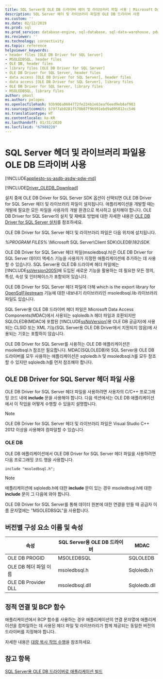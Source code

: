 ```yaml
---
title: SQL Server용 OLE DB 드라이버 헤더 및 라이브러리 파일 사용 | Microsoft Docs
description: SQL Server 헤더 및 라이브러리 파일용 OLE DB 드라이버 사용
ms.custom: ''
ms.date: 02/12/2019
ms.prod: sql
ms.prod_service: database-engine, sql-database, sql-data-warehouse, pdw
ms.reviewer: ''
ms.technology: connectivity
ms.topic: reference
helpviewer_keywords:
- header files [OLE DB Driver for SQL Server]
- MSOLEDBSQL, header files
- OLE DB, header files
- library files [OLE DB Driver for SQL Server]
- OLE DB Driver for SQL Server, header files
- data access [OLE DB Driver for SQL Server], header files
- data access [OLE DB Driver for SQL Server], library files
- OLE DB Driver for SQL Server, library files
- MSOLEDBSQL, library files
author: pmasl
ms.author: pelopes
ms.openlocfilehash: 93b906a0604772fe224b1e63eaf6eed9eb8af983
ms.sourcegitcommit: b78f7ab9281f570b87f96991ebd9a095812cc546
ms.translationtype: HT
ms.contentlocale: ko-KR
ms.lasthandoff: 01/31/2020
ms.locfileid: "67989228"
---
```

# <a name="using-the-ole-db-driver-for-sql-server-header-and-library-files"></a>SQL Server 헤더 및 라이브러리 파일용 OLE DB 드라이버 사용
[!INCLUDE[appliesto-ss-asdb-asdw-pdw-md](../../../includes/appliesto-ss-asdb-asdw-pdw-md.md)]

[!INCLUDE[Driver_OLEDB_Download](../../../includes/driver_oledb_download.md)]

  설치 중에 OLE DB Driver for SQL Server SDK 옵션이 선택되면 OLE DB Driver for SQL Server 헤더 및 라이브러리 파일이 설치됩니다. 애플리케이션을 개발할 때는 개발에 필요한 모든 파일을 사용자의 개발 환경으로 복사하고 설치해야 합니다. OLE DB Driver for SQL Server의 설치 및 재배포 방법에 대한 자세한 내용은 [OLE DB Driver for SQL Server 설치](../../oledb/applications/installing-oledb-driver-for-sql-server.md)를 참조하세요.  
  
 OLE DB Driver for SQL Server 헤더 및 라이브러리 파일은 다음 위치에 설치됩니다.  
  
 *%PROGRAM FILES%* \Microsoft SQL Server\Client SDK\OLEDB\182\SDK  
  
 OLE DB Driver for SQL Server 헤더 파일(msoledbsql.h)은 OLE DB Driver for SQL Server 데이터 액세스 기능을 사용자가 지정한 애플리케이션에 추가하는 데 사용할 수 있습니다. SQL Server용 OLE DB 드라이버 헤더 파일에는 [!INCLUDE[ssVersion2005](../../../includes/ssversion2005-md.md)]에 도입된 새로운 기능을 활용하는 데 필요한 모든 정의, 특성, 속성 및 인터페이스가 포함되어 있습니다.  
  
 OLE DB Driver for SQL Server 헤더 파일에 더해 which is the export library for [OpenSqlFilestream](../../../relational-databases/blob/access-filestream-data-with-opensqlfilestream.md) 기능에 대한 내보내기 라이브러리인 msoledbsql.lib 라이브러리 파일도 있습니다.  
  
 SQL Server용 OLE DB 드라이버 헤더 파일은 Microsoft Data Access Components(MDAC)에서 사용되는 sqloledb.h 헤더 파일과 호환되지만 SQLOLEDB(MDAC에 포함된 [!INCLUDE[ssNoVersion](../../../includes/ssnoversion-md.md)]용 OLE DB 공급자)에 사용되는 CLSID 또는 XML 기능(SQL Server용 OLE DB Driver에서 지원되지 않음)에 사용되는 기호는 포함하지 않습니다.    
  
 OLE DB Driver for SQL Server를 사용하는 OLE DB 애플리케이션은 msoledbsql.h 참조만 필요합니다. MDAC(SQLOLEDB)와 SQL Server용 OLE DB 드라이버를 모두 사용하는 애플리케이션은 sqloledb.h 및 msoledbsql.h를 모두 참조할 수 있지만 sqloledb.h를 먼저 참조해야 합니다.  
  
## <a name="using-the-ole-db-driver-for-sql-server-header-file"></a>OLE DB Driver for SQL Server 헤더 파일 사용  
 OLE DB Driver for SQL Server 헤더 파일을 사용하려면 사용자의 C/C++ 프로그래밍 코드 내에 **include** 문을 사용해야 합니다. 다음 섹션에서는 OLE DB 애플리케이션에서 이 작업을 어떻게 수행할 수 있을지 설명합니다.  
  
> [!NOTE]  
>  OLE DB Driver for SQL Server 헤더 및 라이브러리 파일은 Visual Studio C++ 2012 이상을 사용해야 컴파일할 수 있습니다.  
  
### <a name="ole-db"></a>OLE DB  
 OLE DB 애플리케이션에서 OLE DB Driver for SQL Server 헤더 파일을 사용하려면 다음 프로그래밍 코드 행을 사용합니다.  
  
```    
include "msoledbsql.h";  
```  
  
> [!NOTE]  
>  애플리케이션에 sqloledb.h에 대한 **include** 문이 있는 경우 msoledbsql.h에 대한 **include** 문이 그 다음에 와야 합니다.  
  
 OLE DB Driver for SQL Server를 통해 데이터 원본에 대한 연결을 만들 때 공급자 이름 문자열에는 "MSOLEDBSQL"을 사용합니다.  

  
## <a name="component-names-and-properties-by-version"></a>버전별 구성 요소 이름 및 속성  

|속성|SQL Server용 OLE DB 드라이버|MDAC|  
|--------|----------------------------|----|   
|OLE DB PROGID|MSOLEDBSQL|SQLOLEDB|  
|OLE DB 헤더 파일 이름|msoledbsql.h|Sqloledb.h|  
|OLE DB Provider DLL|msoledbsql.dll|Sqloledb.dll| 
  
  
## <a name="static-linking-and-bcp-functions"></a>정적 연결 및 BCP 함수  
 애플리케이션에서 BCP 함수를 사용하는 경우 애플리케이션의 연결 문자열에 애플리케이션을 컴파일하는 데 사용된 헤더 파일 및 라이브러리가 함께 제공되는 동일한 버전의 드라이버를 지정해야 합니다.  
  
 자세한 내용은 [대량 복사 작업 수행](../../oledb/features/performing-bulk-copy-operations.md)을 참조하세요.  
  
## <a name="see-also"></a>참고 항목  
 [SQL Server용 OLE DB 드라이버로 애플리케이션 빌드](../../oledb/applications/building-applications-with-oledb-driver-for-sql-server.md)  
  
  
